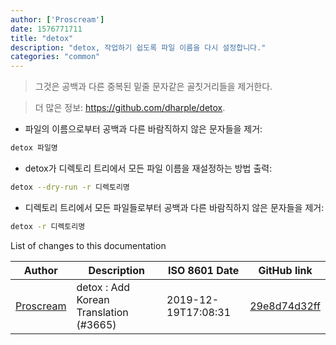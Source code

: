 ```yaml
---
author: ['Proscream']
date: 1576771711
title: "detox"
description: "detox, 작업하기 쉽도록 파일 이름을 다시 설정합니다."
categories: "common"
---
```

> 그것은 공백과 다른 중복된 밑줄 문자같은 골칫거리들을 제거한다.

> 더 많은 정보: <https://github.com/dharple/detox>.

- 파일의 이름으로부터 공백과 다른 바람직하지 않은 문자들을 제거:

```bash
detox 파일명
```

- detox가 디렉토리 트리에서 모든 파일 이름을 재설정하는 방법 출력:

```bash
detox --dry-run -r 디렉토리명
```

- 디렉토리 트리에서 모든 파일들로부터 공백과 다른 바람직하지 않은 문자들을 제거:

```bash
detox -r 디렉토리명
```
List of changes to this documentation


Author | Description | ISO 8601 Date | GitHub link
------|-----|-----|-----
[Proscream](mailto:proscream@naver.com) | detox : Add Korean Translation (#3665) | 2019-12-19T17:08:31 | [29e8d74d32ff](https://github.com/tldr-pages/tldr/commit/29e8d74d32ff458462683864b5bef024e6b12e05)

